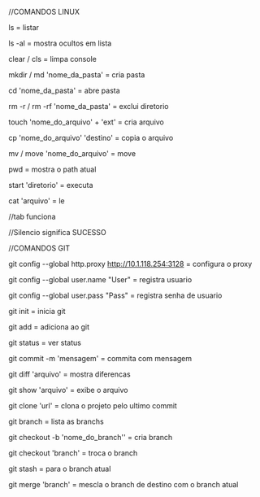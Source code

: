 //COMANDOS LINUX

ls				= listar

ls -al				= mostra ocultos em lista

clear / cls			= limpa console

mkdir / md 'nome_da_pasta'	= cria pasta

cd 'nome_da_pasta'		= abre pasta

rm -r / rm -rf 'nome_da_pasta'	= exclui diretorio

touch 'nome_do_arquivo' + 'ext'	= cria arquivo

cp 'nome_do_arquivo' 'destino'	= copia o arquivo

mv / move 'nome_do_arquivo'	= move

pwd				= mostra o path atual

start 'diretorio'		= executa

cat 'arquivo'			= le

//tab funciona

//Silencio significa SUCESSO





//COMANDOS GIT

git config --global http.proxy http://10.1.118.254:3128			= configura o proxy

git config --global user.name "User"	= registra usuario

git config --global user.pass "Pass"	= registra senha de usuario

git init								= inicia git

git add									= adiciona ao git

git status								= ver status

git commit -m 'mensagem'				= commita com mensagem

git diff 'arquivo'						= mostra diferencas

git show 'arquivo'						= exibe o arquivo

git clone 'url'							= clona o projeto pelo ultimo commit

git branch								= lista as branchs

git checkout -b 'nome_do_branch''		= cria branch

git checkout 'branch'					= troca o branch

git stash 								= para o branch atual

git merge 'branch'						= mescla o branch de destino com o branch atual